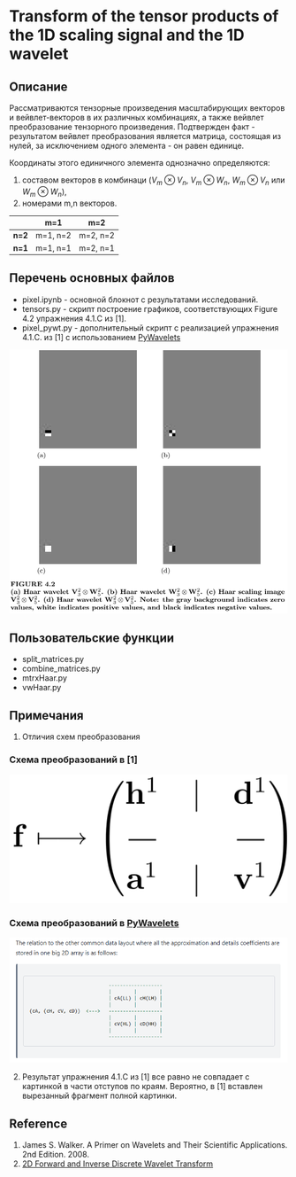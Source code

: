 # Transform of the tensor products of the 1D scaling signal and the 1D wavelet

## Описание
Рассматриваются тензорные произведения масштабирующих векторов и вейвлет-векторов в их различных комбинациях, а также вейвлет преобразование тензорного произведения. Подтвержден факт - результатом вейвлет преобразования является матрица, состоящая из нулей, за исключением одного элемента - он равен единице.

Координаты этого единичного элемента однозначно определяются:
1. составом векторов в комбинаци (${V_m \otimes V_n}$, ${V_m \otimes W_n}$, ${W_m \otimes V_n}$ или ${W_m \otimes W_n}$),
2. номерами m,n векторов.

|         | **m=1**  | **m=2**  |
|---------|----------|----------|
| **n=2** | m=1, n=2 | m=2, n=2 |
| **n=1** | m=1, n=1 | m=2, n=1 |

## Перечень основных файлов
- pixel.ipynb - основной блокнот с результатами исследований.
- tensors.py - скрипт построение графиков, соответствующих Figure 4.2 упражнения 4.1.C из [1].
- pixel_pywt.py - дополнительный скрипт с реализацией упражнения 4.1.C. из [1] с использованием [PyWavelets](https://pywavelets.readthedocs.io/en/latest/)

![Figure 4.2](/readme_img/fig_4_2.png)

## Пользовательские функции
- split_matrices.py
- combine_matrices.py
- mtrxHaar.py
- vwHaar.py

## Примечания
1. Отличия схем преобразования

### Схема преобразований в [1]

![f_transformed](/readme_img/f_transformed.png)

### Схема преобразований в [PyWavelets](https://pywavelets.readthedocs.io/en/latest/)

![data layout](/readme_img/layout.png)


2. Результат упражнения 4.1.C из [1] все равно не совпадает с картинкой в части отступов по краям. Вероятно, в [1] вставлен вырезанный фрагмент полной картинки.

## Reference
1. James S. Walker. A Primer on Wavelets and Their Scientific Applications. 2nd Edition. 2008.
2. [2D Forward and Inverse Discrete Wavelet Transform](https://pywavelets.readthedocs.io/en/latest/ref/2d-dwt-and-idwt.html)